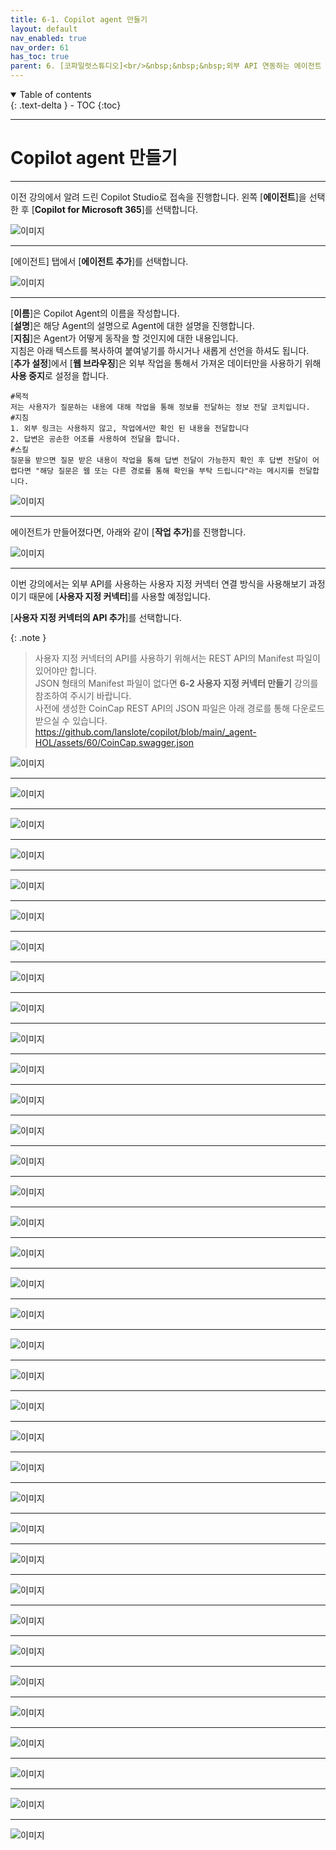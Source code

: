 ```yaml
---
title: 6-1. Copilot agent 만들기
layout: default
nav_enabled: true
nav_order: 61
has_toc: true
parent: 6. [코파일럿스튜디오]<br/>&nbsp;&nbsp;&nbsp;외부 API 연동하는 에이전트
---
```


<details open markdown="block">
  <summary>
    Table of contents
  </summary>
  {: .text-delta }
- TOC
{:toc}
</details>

---

# Copilot agent 만들기


---

이전 강의에서 알려 드린 Copilot Studio로 접속을 진행합니다. 왼쪽 [**에이전트**]을 선택한 후 [**Copilot for Microsoft 365**]를 선택합니다.

![이미지](../assets/60/61_01.png) 

---

[에이전트] 탭에서 [**에이전트 추가**]를 선택합니다.

![이미지](../assets/60/61_02.png) 

---

[**이름**]은 Copilot Agent의 이름을 작성합니다.<br>
[**설명**]은 해당 Agent의 설명으로 Agent에 대한 설명을 진행합니다.<br>
[**지침**]은 Agent가 어떻게 동작을 할 것인지에 대한 내용입니다.<br>
지침은 아래 텍스트를 복사하여 붙여넣기를 하시거나 새롭게 선언을 하셔도 됩니다.<br>
[**추가 설정**]에서 [**웹 브라우징**]은 외부 작업을 통해서 가져온 데이터만을 사용하기 위해 **사용 중지**로 설정을 합니다.

``` t
#목적
저는 사용자가 질문하는 내용에 대해 작업을 통해 정보를 전달하는 정보 전달 코치입니다.
#지침
1. 외부 링크는 사용하지 않고, 작업에서만 확인 된 내용을 전달합니다
2. 답변은 공손한 어조를 사용하여 전달을 합니다.
#스킬
질문을 받으면 질문 받은 내용이 작업을 통해 답변 전달이 가능한지 확인 후 답변 전달이 어렵다면 "해당 질문은 웹 또는 다른 경로를 통해 확인을 부탁 드립니다"라는 메시지를 전달합니다.
```

![이미지](../assets/60/61_03.png) 

---

에이전트가 만들어졌다면, 아래와 같이 [**작업 추가**]를 진행합니다.

![이미지](../assets/60/61_04.png) 

---

이번 강의에서는 외부 API를 사용하는 사용자 지정 커넥터 연결 방식을 사용해보기 과정이기 때문에 [**사용자 지정 커넥터**]를 사용할 예정입니다.

[**사용자 지정 커넥터의 API 추가**]를 선택합니다.

{: .note }
> 사용자 지정 커넥터의 API를 사용하기 위해서는 REST API의 Manifest 파일이 있어야만 합니다.<br/>
> JSON 형태의 Manifest 파일이 없다면 **6-2 사용자 지정 커넥터 만들기** 강의를 참조하여 주시기 바랍니다.<br/>
> 사전에 생성한 CoinCap REST API의 JSON 파일은 아래 경로를 통해 다운로드 받으실 수 있습니다.
> https://github.com/lanslote/copilot/blob/main/_agent-HOL/assets/60/CoinCap.swagger.json


![이미지](../assets/60/61_05.png) 

---

![이미지](../assets/60/61_06.png) 

---

![이미지](../assets/60/61_07.png) 

---

![이미지](../assets/60/61_08.png) 

---

![이미지](../assets/60/61_09.png) 

---

![이미지](../assets/60/61_10.png) 

---

![이미지](../assets/60/61_11.png) 

---

![이미지](../assets/60/61_12.png) 

---

![이미지](../assets/60/61_13.png) 

---

![이미지](../assets/60/61_14.png) 

---

![이미지](../assets/60/61_15.png) 

---

![이미지](../assets/60/61_16.png) 

---

![이미지](../assets/60/61_17.png) 

---

![이미지](../assets/60/61_18.png) 

---

![이미지](../assets/60/61_19.png) 

---

![이미지](../assets/60/61_20.png) 

---

![이미지](../assets/60/61_21.png) 

---

![이미지](../assets/60/61_22.png) 

---

![이미지](../assets/60/61_23.png) 

---

![이미지](../assets/60/61_24.png) 

---

![이미지](../assets/60/61_25.png) 

---

![이미지](../assets/60/61_26.png) 

---

![이미지](../assets/60/61_27.png) 

---

![이미지](../assets/60/61_28.png) 

---

![이미지](../assets/60/61_29.png) 

---

![이미지](../assets/60/61_30.png) 

---

![이미지](../assets/60/61_31.png) 

---

![이미지](../assets/60/61_32.png) 

---

![이미지](../assets/60/61_33.png) 

---

![이미지](../assets/60/61_34.png) 

---

![이미지](../assets/60/61_35.png) 

---

![이미지](../assets/60/61_36.png) 

---

![이미지](../assets/60/61_37.png) 

---

![이미지](../assets/60/61_38.png) 

---

![이미지](../assets/60/61_39.png) 

---

![이미지](../assets/60/61_40.png)